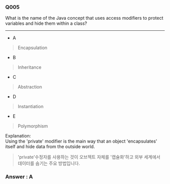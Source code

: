 ### Q005

What is the name of the Java concept that uses access modifiers to protect variables and hide them within a class?

---

* A  
> Encapsulation  

* B  
> Inheritance  

* C  
> Abstraction  

* D  
> Instantiation  

* E  
> Polymorphism  

Explanation:  
Using the 'private' modifier is the main way that an object 'encapsulates' itself and hide data from the outside world.
> 'private'수정자를 사용하는 것이 오브젝트 자체를 '캡슐화'하고 외부 세계에서 데이터를 숨기는 주요 방법입니다.  
### Answer : A